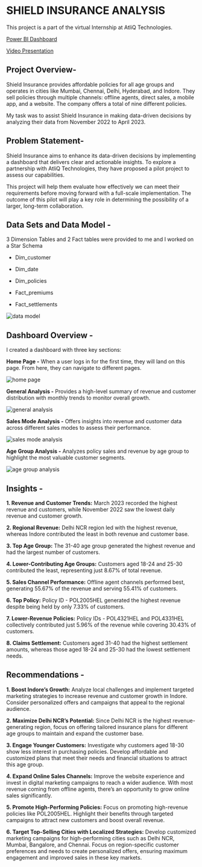 # SHIELD INSURANCE ANALYSIS

This project is a part of the virtual Internship at AtliQ Technologies.

[Power BI Dashboard](https://app.powerbi.com/view?r=eyJrIjoiNjQyZWIzNDQtMTU5NS00ZGY4LThkOGUtZmQwN2ExOTViMzczIiwidCI6ImM2ZTU0OWIzLTVmNDUtNDAzMi1hYWU5LWQ0MjQ0ZGM1YjJjNCJ9&pageName=c409461be7270ac41e63&pageName=c409461be7270ac41e63)

[Video Presentation](https://www.linkedin.com/posts/mayurpawar8301_codebasicsvirtualinternship-dataanalytics-activity-7296037962998292480-x9KC?utm_source=share&utm_medium=member_desktop&rcm=ACoAAE4PqA8B7UiFw46YycR_R0SeCoycTUQtMko)

## Project Overview-

Shield Insurance provides affordable policies for all age groups and operates in cities like Mumbai, Chennai, Delhi, Hyderabad, and Indore. They sell policies through multiple channels: offline agents, direct sales, a mobile app, and a website. The company offers a total of nine different policies. 

My task was to assist Shield Insurance in making data-driven decisions by analyzing their data from November 2022 to April 2023.

## Problem Statement-

Shield Insurance aims to enhance its data-driven decisions by implementing a dashboard that delivers clear and actionable insights.
To explore a partnership with AtliQ Technologies, they have proposed a pilot project to assess our capabilities.

This project will help them evaluate how effectively we can meet their requirements before moving forward with a full-scale implementation.
The outcome of this pilot will play a key role in determining the possibility of a larger, long-term collaboration.



## Data Sets and Data Model - 

3 Dimension Tables and 2 Fact tables were provided to me and I worked on a Star Schema 

* Dim_customer
* Dim_date
* Dim_policies

* Fact_premiums
* Fact_settlements




![data model](https://github.com/user-attachments/assets/b280baef-af2f-4e2e-985e-91a148e976f4)




## Dashboard Overview - 

I created a dashboard with three key sections:

**Home Page -** When a user logs in for the first time, they will land on this page. From here, they can navigate to different pages.

![home page](https://github.com/user-attachments/assets/90bd40c5-9f94-483e-83bc-a2611bf1bd51)



**General Analysis -** Provides a high-level summary of revenue and customer distribution with monthly trends to monitor overall growth.


![general analysis](https://github.com/user-attachments/assets/98698b2d-3a20-4808-bc08-d4eef427cc38)




**Sales Mode Analysis -** Offers insights into revenue and customer data across different sales modes to assess their performance.


![sales mode analysis](https://github.com/user-attachments/assets/c498fe91-b962-4df1-9915-1d2c24ffdaa6)




**Age Group Analysis -** Analyzes policy sales and revenue by age group to highlight the most valuable customer segments.

![age group analysis](https://github.com/user-attachments/assets/b58d6bc8-bcfd-4e28-8f11-974412421ad1)




## Insights -

**1. Revenue and Customer Trends:** March 2023 recorded the highest revenue and customers, while November 2022 saw the lowest daily revenue and customer growth.

**2. Regional Revenue:** Delhi NCR region led with the highest revenue, whereas Indore contributed the least in both revenue and customer base.

**3. Top Age Group:** The 31-40 age group generated the highest revenue and had the largest number of customers.

**4. Lower-Contributing Age Groups:** Customers aged 18-24 and 25-30 contributed the least, representing just 8.67% of total revenue.

**5. Sales Channel Performance:** Offline agent channels performed best, generating 55.67% of the revenue and serving 55.41% of customers.

**6. Top Policy:** Policy ID - POL2005HEL generated the highest revenue despite being held by only 7.33% of customers.

**7. Lower-Revenue Policies:** Policy IDs - POL4321HEL and POL4331HEL collectively contributed just 5.96% of the revenue while covering 30.43% of customers.

**8. Claims Settlement:** Customers aged 31-40 had the highest settlement amounts, whereas those aged 18-24 and 25-30 had the lowest settlement needs.



## Recommendations -

**1. Boost Indore’s Growth:** Analyze local challenges and implement targeted marketing strategies to increase revenue and customer growth in Indore. Consider personalized offers and campaigns that appeal to the regional audience.

**2. Maximize Delhi NCR’s Potential:** Since Delhi NCR is the highest revenue-generating region, focus on offering tailored insurance plans for different age groups to maintain and expand the customer base.

**3. Engage Younger Customers:** Investigate why customers aged 18-30 show less interest in purchasing policies. Develop affordable and customized plans that meet their needs and financial situations to attract this age group.

**4. Expand Online Sales Channels:** Improve the website experience and invest in digital marketing campaigns to reach a wider audience. With most revenue coming from offline agents, there’s an opportunity to grow online sales significantly.

**5. Promote High-Performing Policies:** Focus on promoting high-revenue policies like POL2005HEL. Highlight their benefits through targeted campaigns to attract new customers and boost overall revenue.

**6. Target Top-Selling Cities with Localized Strategies:** Develop customized marketing campaigns for high-performing cities such as Delhi NCR, Mumbai, Bangalore, and Chennai. Focus on region-specific customer preferences and needs to create personalized offers, ensuring maximum engagement and improved sales in these key markets.
